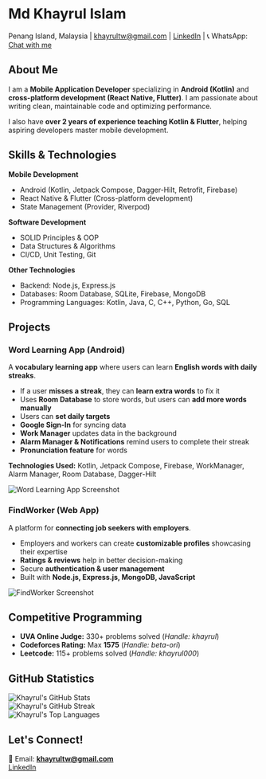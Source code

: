 # Md Khayrul Islam  
Penang Island, Malaysia | khayrultw@gmail.com | [LinkedIn](https://www.linkedin.com/in/md-khayrul-islam) | 📞 WhatsApp: [Chat with me](https://wa.me/601126261660)

## About Me  
I am a **Mobile Application Developer** specializing in **Android (Kotlin)** and **cross-platform development (React Native, Flutter)**. I am passionate about writing clean, maintainable code and optimizing performance.  

I also have **over 2 years of experience teaching Kotlin & Flutter**, helping aspiring developers master mobile development.  

## Skills & Technologies  
**Mobile Development**  
- Android (Kotlin, Jetpack Compose, Dagger-Hilt, Retrofit, Firebase)  
- React Native & Flutter (Cross-platform development)  
- State Management (Provider, Riverpod)  

**Software Development**  
- SOLID Principles & OOP  
- Data Structures & Algorithms  
- CI/CD, Unit Testing, Git  

**Other Technologies**  
- Backend: Node.js, Express.js  
- Databases: Room Database, SQLite, Firebase, MongoDB  
- Programming Languages: Kotlin, Java, C, C++, Python, Go, SQL  

## Projects  
### **Word Learning App (Android)**  
A **vocabulary learning app** where users can learn **English words with daily streaks**.  
- If a user **misses a streak**, they can **learn extra words** to fix it  
- Uses **Room Database** to store words, but users can **add more words manually**  
- Users can **set daily targets**  
- **Google Sign-In** for syncing data  
- **Work Manager** updates data in the background  
- **Alarm Manager & Notifications** remind users to complete their streak  
- **Pronunciation feature** for words  

**Technologies Used:** Kotlin, Jetpack Compose, Firebase, WorkManager, Alarm Manager, Room Database, Dagger-Hilt  

![Word Learning App Screenshot](https://github.com/khayrultw/repo-name/blob/main/assets/images/word-learning.png)  

### **FindWorker (Web App)**  
A platform for **connecting job seekers with employers**.  
- Employers and workers can create **customizable profiles** showcasing their expertise  
- **Ratings & reviews** help in better decision-making  
- Secure **authentication & user management**  
- Built with **Node.js, Express.js, MongoDB, JavaScript**  

![FindWorker Screenshot](https://github.com/khayrultw/repo-name/blob/main/assets/images/findworker.png)  

## Competitive Programming  
- **UVA Online Judge:** 330+ problems solved (*Handle: khayrul*)  
- **Codeforces Rating:** Max **1575** (*Handle: beta-ori*)  
- **Leetcode:** 115+ problems solved (*Handle: khayrul000*)  

## GitHub Statistics  
![Khayrul's GitHub Stats](https://github-readme-stats.vercel.app/api?username=khayrultw&show_icons=true&theme=default)  
![Khayrul's GitHub Streak](https://streak-stats.demolab.com/?user=khayrultw&theme=default)  
![Khayrul's Top Languages](https://github-readme-stats.vercel.app/api/top-langs/?username=khayrultw&layout=compact&theme=default)  

## Let's Connect!  
📧 Email: **khayrultw@gmail.com**  
[LinkedIn](https://www.linkedin.com/in/md-khayrul-islam)  
